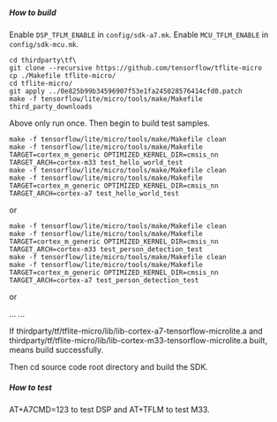##### How to build

Enable `DSP_TFLM_ENABLE` in `config/sdk-a7.mk`.
Enable `MCU_TFLM_ENABLE` in `config/sdk-mcu.mk`.


```
cd thirdparty\tf\
git clone --recursive https://github.com/tensorflow/tflite-micro
cp ./Makefile tflite-micro/
cd tflite-micro/
git apply ../0e825b99b34596907f53e1fa245028576414cfd0.patch
make -f tensorflow/lite/micro/tools/make/Makefile third_party_downloads
```

Above only run once. Then begin to build test samples.

```
make -f tensorflow/lite/micro/tools/make/Makefile clean
make -f tensorflow/lite/micro/tools/make/Makefile TARGET=cortex_m_generic OPTIMIZED_KERNEL_DIR=cmsis_nn TARGET_ARCH=cortex-m33 test_hello_world_test
make -f tensorflow/lite/micro/tools/make/Makefile clean
make -f tensorflow/lite/micro/tools/make/Makefile TARGET=cortex_m_generic OPTIMIZED_KERNEL_DIR=cmsis_nn TARGET_ARCH=cortex-a7 test_hello_world_test
```

or

```
make -f tensorflow/lite/micro/tools/make/Makefile clean
make -f tensorflow/lite/micro/tools/make/Makefile TARGET=cortex_m_generic OPTIMIZED_KERNEL_DIR=cmsis_nn TARGET_ARCH=cortex-m33 test_person_detection_test  
make -f tensorflow/lite/micro/tools/make/Makefile clean
make -f tensorflow/lite/micro/tools/make/Makefile TARGET=cortex_m_generic OPTIMIZED_KERNEL_DIR=cmsis_nn TARGET_ARCH=cortex-a7 test_person_detection_test  
```

or

... ...

If thirdparty/tf/tflite-micro/lib/lib-cortex-a7-tensorflow-microlite.a and thirdparty/tf/tflite-micro/lib/lib-cortex-m33-tensorflow-microlite.a built, means build successfully.

Then cd source code root directory and build the SDK.

##### How to test

AT+A7CMD=123 to test DSP and AT+TFLM to test M33.